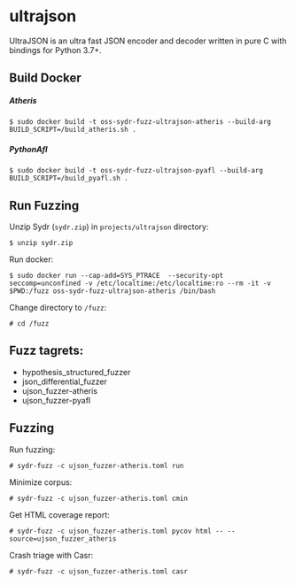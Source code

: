 # ultrajson

UltraJSON is an ultra fast JSON encoder and decoder written in pure C with bindings for Python 3.7+.

## Build Docker
##### Atheris

    $ sudo docker build -t oss-sydr-fuzz-ultrajson-atheris --build-arg BUILD_SCRIPT=/build_atheris.sh .

##### PythonAfl

    $ sudo docker build -t oss-sydr-fuzz-ultrajson-pyafl --build-arg BUILD_SCRIPT=/build_pyafl.sh .

## Run Fuzzing

Unzip Sydr (`sydr.zip`) in `projects/ultrajson` directory:

    $ unzip sydr.zip

Run docker:

    $ sudo docker run --cap-add=SYS_PTRACE  --security-opt seccomp=unconfined -v /etc/localtime:/etc/localtime:ro --rm -it -v $PWD:/fuzz oss-sydr-fuzz-ultrajson-atheris /bin/bash

Change directory to `/fuzz`:

    # cd /fuzz

## Fuzz tagrets:

  * hypothesis_structured_fuzzer
  * json_differential_fuzzer
  * ujson_fuzzer-atheris
  * ujson_fuzzer-pyafl

## Fuzzing

Run fuzzing:

    # sydr-fuzz -c ujson_fuzzer-atheris.toml run

Minimize corpus:

    # sydr-fuzz -c ujson_fuzzer-atheris.toml cmin

Get HTML coverage report:

    # sydr-fuzz -c ujson_fuzzer-atheris.toml pycov html -- --source=ujson_fuzzer_atheris

Crash triage with Casr:

    # sydr-fuzz -c ujson_fuzzer-atheris.toml casr


